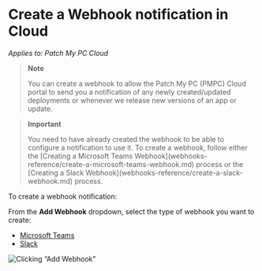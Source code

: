 # Create a Webhook notification in Cloud

_Applies to: Patch My PC Cloud_

> **Note**
>
> You can create a webhook to allow the Patch My PC (PMPC) Cloud portal to send you a notification of any newly created/updated deployments or whenever we release new versions of an app or update.

> **Important**
>
> You need to have already created the webhook to be able to configure a notification to use it. To create a webhook, follow either the \[Creating a Microsoft Teams Webhook]\(webhooks-reference/create-a-microsoft-teams-webhook.md) process or the \[Creating a Slack Webhook]\(webhooks-reference/create-a-slack-webhook.md) process.

To create a webhook notification:

From the **Add Webhook** dropdown, select the type of webhook you want to create:

* [Microsoft Teams](create-a-microsoft-teams-webhook-notification-in-cloud.md)
* [Slack](create-a-slack-webhook-notification-in-cloud.md)

![Clicking “Add Webhook”](../../../.gitbook/assets/image-\(1600\).png)
